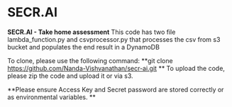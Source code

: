 # SECR.AI
**SECR.AI - Take home assessment**
This code has two file lambda_function.py and csvprocessor.py that processes the csv from s3 bucket and populates the end result in a DynamoDB

To clone, please use the following command:
**git clone https://github.com/Nanda-Vishvanathan/secr-ai.git
**
To upload the code, 
please zip the code and upload it or via s3.

**Please ensure Access Key and Secret password are stored correctly or as environmental variables.
**
